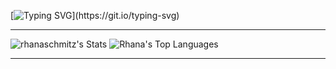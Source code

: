 [![Typing SVG](https://readme-typing-svg.herokuapp.com?font=Fira+Code&size=30&duration=1000&pause=500&color=02BA26&background=00000000&center=true&multiline=true&width=1000&height=80&lines=Hello+World!+🌍;I'm+Rhana+Schmitz.;Welcome+to+my+GitHub!)](https://git.io/typing-svg)

---

![rhanaschmitz's Stats](https://github-readme-stats.vercel.app/api?username=rhanaschmitz&theme=vue-dark&show_icons=true&hide_border=true&count_private=true)
![Rhana's Top Languages](https://github-readme-stats.vercel.app/api/top-langs/?username=rhanaschmitz&theme=vue-dark&show_icons=true&hide_border=true&layout=compact)

---

<!--
**rhanaschmitz/rhanaschmitz** is a ✨ _special_ ✨ repository because its `README.md` (this file) appears on your GitHub profile.

Here are some ideas to get you started:

- 🔭 I’m currently working on ...
- 🌱 I’m currently learning ...
- 👯 I’m looking to collaborate on ...
- 🤔 I’m looking for help with ...
- 💬 Ask me about ...
- 📫 How to reach me: ...
- 😄 Pronouns: ...
- ⚡ Fun fact: ...
-->
